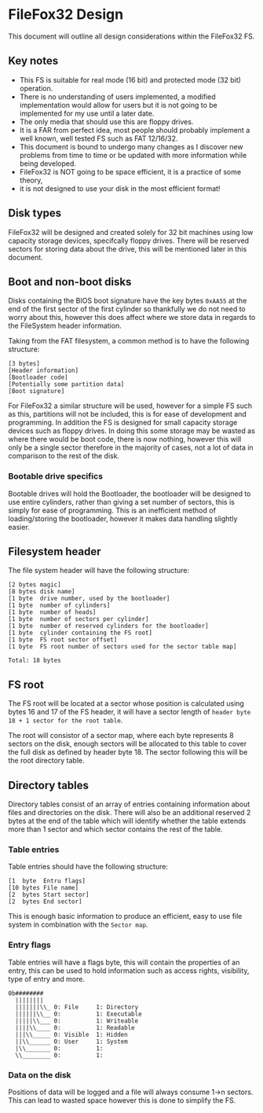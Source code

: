 # FileFox32 Design
This document will outline all design considerations within the FileFox32 FS.

## Key notes
* This FS is suitable for real mode (16 bit) and protected mode (32 bit)
operation.
* There is no understanding of users implemented, a modified implementation
would allow for users but it is not going to be implemented for my use until
a later date.
* The only media that should use this are floppy drives.
* It is a FAR from perfect idea, most people should probably implement a well
known, well tested FS such as FAT 12/16/32.
* This document is bound to undergo many changes as I discover new problems from
time to time or be updated with more information while being developed.
* FileFox32 is NOT going to be space efficient, it is a practice of some theory,
* it is not designed to use your disk in the most efficient format!

## Disk types
FileFox32 will be designed and created solely for 32 bit machines using low
capacity storage devices, specifcally floppy drives. There will be reserved
sectors for storing data about the drive, this will be mentioned later in this
document.

## Boot and non-boot disks
Disks containing the BIOS boot signature have the key bytes `0xAA55` at the end
of the first sector of the first cylinder so thankfully we do not need to worry
about this, however this does affect where we store data in regards to the
FileSystem header information.

Taking from the FAT filesystem, a common method is to have the following
structure:

```
[3 bytes]
[Header information]
[Bootloader code]
[Potentially some partition data]
[Boot signature]
```

For FileFox32 a similar structure will be used, however for a simple FS such as
this, partitions will not be included, this is for ease of development and
programming. In addition the FS is designed for small capacity storage devices
such as floppy drives. In doing this some storage may be wasted as where there
would be boot code, there is now nothing, however this will only be a single
sector therefore in the majority of cases, not a lot of data in comparison to
the rest of the disk.

### Bootable drive specifics
Bootable drives will hold the Bootloader, the bootloader will be designed to use
entire cylinders, rather than giving a set number of sectors, this is simply for
ease of programming. This is an inefficient method of loading/storing the
bootloader, however it makes data handling slightly easier.

## Filesystem header
The file system header will have the following structure:

```
[2 bytes magic]
[8 bytes disk name]
[1 byte  drive number, used by the bootloader]
[1 byte  number of cylinders]
[1 byte  number of heads]
[1 byte  number of sectors per cylinder]
[1 byte  number of reserved cylinders for the bootloader]
[1 byte  cylinder containing the FS root]
[1 byte  FS root sector offset]
[1 byte  FS root number of sectors used for the sector table map]

Total: 18 bytes
```

## FS root
The FS root will be located at a sector whose position is calculated using bytes
16 and 17 of the FS header, it will have a sector length of `header byte 18 + 1
sector for the root table`.

The root will consistor of a sector map, where each byte represents 8 sectors on
the disk, enough sectors will be allocated to this table to cover the full disk
as defined by header byte 18. The sector following this will be the root
directory table.

## Directory tables
Directory tables consist of an array of entries containing information about
files and directories on the disk. There will also be an additional reserved 2
bytes at the end of the table which will identify whether the table extends more
than 1 sector and which sector contains the rest of the table.

### Table entries
Table entries should have the following structure:

```
[1  byte  Entru flags]
[10 bytes File name]
[2  bytes Start sector]
[2  bytes End sector]
```
This is enough basic information to produce an efficient, easy to use file
system in combination with the `Sector map`.

### Entry flags
Table entries will have a flags byte, this will contain the properties of an
entry, this can be used to hold information such as access rights, visibility,
type of entry and more.

```
0b########
  ||||||||
  |||||||\\_ 0: File     1: Directory
  ||||||\\__ 0:          1: Executable
  |||||\\___ 0:          1: Writeable
  ||||\\____ 0:          1: Readable
  |||\\_____ 0: Visible  1: Hidden
  ||\\______ 0: User     1: System
  |\\_______ 0:          1:
  \\________ 0:          1:
```

### Data on the disk
Positions of data will be logged and a file will always consume 1-\>n
sectors. This can lead to wasted space however this is done to simplify the FS.
